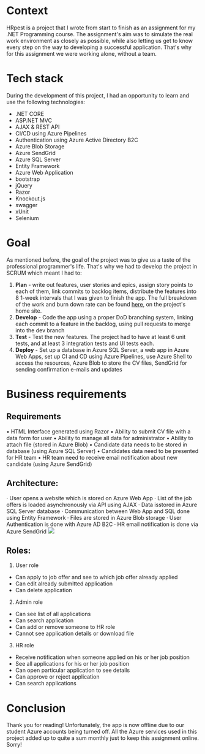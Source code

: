 
# Context 
HRpest is a project that I wrote from start to finish as an assignment for my .NET Programming course. The assignment's aim was to simulate the real work environment as closely as possible, while also letting us get to know every step on the way to developing a successful application. That's why for this assignment we were working alone, without a team. 

# Tech stack
During the development of this project, I had an opportunity to learn and use the following technologies:

 - .NET CORE
 - ASP.NET MVC
 - AJAX & REST API
 - CI/CD using Azure Pipelines
 - Authentication using Azure Active Directory B2C
 - Azure Blob Storage
 - Azure SendGrid
 - Azure SQL Server
 - Entity Framework
 - Azure Web Application
 - bootstrap
 - jQuery
 - Razor
 - Knockout.js
 - swagger
 - xUnit
 - Selenium

# Goal
As mentioned before, the goal of the project was to give us a taste of the professional programmer's life. That's why we had to develop the project in SCRUM which meant I had to:

1. **Plan** - write out features, user stories and epics, assign story points to each of them, link commits to backlog items, distribute the features into 8 1-week intervals that I was given to finish the app. The full breakdown of the work and burn down rate can be found [here](https://dev.azure.com/barankiewicz/HRpest), on the project's home site.
2. **Develop** - Code the app using a proper DoD branching system, linking each commit to a feature in the backlog, using pull requests to merge into the dev branch
3. **Test** - Test the new features. The project had to have at least 6 unit tests, and at least 3 integration tests and UI tests each.
4. **Deploy** - Set up a database in Azure SQL Server, a web app in Azure Web Apps, set up CI and CD using Azure Pipelines, use Azure Shell to access the resources, Azure Blob to store the CV files, SendGrid for sending confirmation e-mails and updates

# Business requirements

## Requirements
• HTML Interface generated using Razor
• Ability to submit CV file with a data form for user
• Ability to manage all data for administrator
• Ability to attach file (stored in Azure Blob)
• Candidate data needs to be stored in database (using Azure SQL Server)
• Candidates data need to be presented for HR team
• HR team need to receive email notification about new candidate (using Azure SendGrid)

## Architecture:
· User opens a website which is stored on Azure Web App
· List of the job offers is loaded asynchronously via API using AJAX
· Data isstored in Azure SQL Server database
· Communication between Web App and SQL done using Entity Framework
· Files are stored in Azure Blob storage
· User Authentication is done with Azure AD B2C
· HR email notification is done via Azure SendGrid
![](https://i.imgur.com/2pyqnAM.png)

## Roles:

1. User role
 - Can apply to job offer and see to which job offer already applied
 - Can edit already submitted application
 - Can delete application

2.  Admin role
- Can see list of all applications
- Can search application
- Can add or remove someone to HR role
- Cannot see application details or download file

3. HR role
- Receive notification when someone applied on his or her job position
- See all applications for his or her job position
- Can open particular application to see details
- Can approve or reject application
- Can search applications

# Conclusion
Thank you for reading! Unfortunately, the app is now offline due to our student Azure accounts being turned off. All the Azure services used in this project added up to quite a sum monthly just to keep this assignment online. Sorry!


